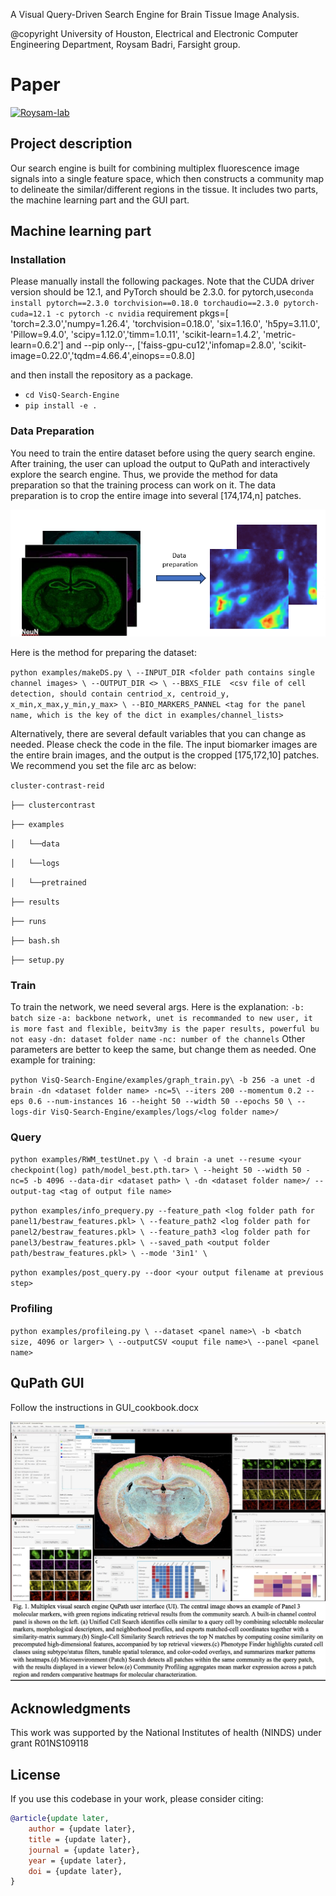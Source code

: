 A Visual Query-Driven Search Engine for Brain Tissue Image Analysis.

@copyright University of Houston, Electrical and Electronic Computer Engineering Department, Roysam Badri, Farsight group.

# Paper

[![Roysam-lab](https://avatars.githubusercontent.com/u/14843238?v=4)](https://https://github.com/RoysamLab)

## Project description
Our search engine is built for combining multiplex fluorescence image signals into a single feature space, which then constructs a community map to delineate the similar/different regions in the tissue.
It includes two parts, the machine learning part and the GUI part.

## Machine learning part

### Installation

Please manually install the following packages.
Note that the CUDA driver version should be 12.1, and PyTorch should be 2.3.0.
for pytorch,use`conda install pytorch==2.3.0 torchvision==0.18.0 torchaudio==2.3.0 pytorch-cuda=12.1 -c pytorch -c nvidia`
requirement pkgs=[
    'torch=2.3.0','numpy=1.26.4',  'torchvision=0.18.0',
    'six=1.16.0', 'h5py=3.11.0', 'Pillow=9.4.0', 'scipy=1.12.0','timm=1.0.11',
    'scikit-learn=1.4.2', 'metric-learn=0.6.2']
    and --pip only--, ['faiss-gpu-cu12','infomap=2.8.0', 'scikit-image=0.22.0','tqdm=4.66.4',einops==0.8.0]

and then install the repository as a package.

* `cd VisQ-Search-Engine `
* `pip install -e .`

### Data Preparation

You need to train the entire dataset before using the query search engine. After training, the user can upload the output to QuPath and interactively explore the search engine.
Thus, we provide the method for data preparation so that the training process can work on it.
The data preparation is to crop the entire image into several [174,174,n] patches.

![image info](examples/showcase/preparation.png)

Here is the method for preparing the dataset:

`python examples/makeDS.py \
 --INPUT_DIR <folder path contains single channel images> \
 --OUTPUT_DIR <> \
 --BBXS_FILE  <csv file of cell detection, should contain centriod_x, centroid_y, x_min,x_max,y_min,y_max> \
 --BIO_MARKERS_PANNEL <tag for the panel name, which is the key of the dict in examples/channel_lists>`

Alternatively, there are several default variables that you can change as needed. Please check the code in the file.
The input biomarker images are the entire brain images, and the output is the cropped [175,172,10] patches.
We recommend you set the file arc as below:

`cluster-contrast-reid`

`├── clustercontrast` 

`├── examples` 

`│   └──data `

`│   └──logs`

`│   └──pretrained `

`├── results` 

`├── runs` 

`├── bash.sh`

`├── setup.py`

### Train

To train the network, we need several args. Here is the explanation:
`-b: batch size`
`-a: backbone network, unet is recommanded to new user, it is more fast and flexible, beitv3my is the paper results, powerful bu not easy`
`-dn: dataset folder name` 
`-nc: number of the channels` 
Other parameters are better to keep the same, but change them as needed.
One example for training:

`python VisQ-Search-Engine/examples/graph_train.py\
  -b 256 -a unet -d brain -dn <dataset folder name> -nc=5\
  --iters 200 --momentum 0.2 --eps 0.6 --num-instances 16 --height 50 --width 50 --epochs 50 \
  --logs-dir VisQ-Search-Engine/examples/logs/<log folder name>/`

### Query
`python examples/RWM_testUnet.py \
  -d brain -a unet --resume <your checkpoint(log) path/model_best.pth.tar> \
  --height 50 --width 50 -nc=5 -b 4096 --data-dir <dataset path> \
  -dn <dataset folder name>/ --output-tag <tag of output file name>`

 `python examples/info_prequery.py --feature_path <log folder path for panel1/bestraw_features.pkl> \
  --feature_path2 <log folder path for panel2/bestraw_features.pkl> \
  --feature_path3 <log folder path for panel3/bestraw_features.pkl> \
  --saved_path <output folder path/bestraw_features.pkl> \
  --mode '3in1' \`

  `python examples/post_query.py --door <your output filename at previous step>`

### Profiling
`python examples/profileing.py \
 --dataset <panel name>\
 -b <batch size, 4096 or larger> \
 --outputCSV <ouput file name>\
 --panel <panel name>`

## QuPath GUI
Follow the instructions in GUI_cookbook.docx

![Alt text](examples/showcase/figure1.jpg)

## Acknowledgments

This work was supported by the National Institutes of health (NINDS) under grant
R01NS109118

## License

If you use this codebase in your work, please consider citing:

```bibtex
@article{update later,
    author = {update later},
    title = {update later},
    journal = {update later},
    year = {update later},
    doi = {update later},
}
```
